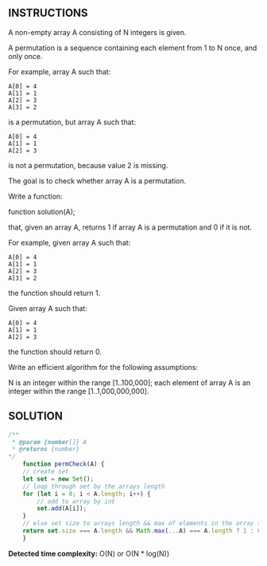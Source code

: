 ## INSTRUCTIONS

A non-empty array A consisting of N integers is given.

A permutation is a sequence containing each element from 1 to N once, and only once.

For example, array A such that:

    A[0] = 4
    A[1] = 1
    A[2] = 3
    A[3] = 2
is a permutation, but array A such that:

    A[0] = 4
    A[1] = 1
    A[2] = 3
is not a permutation, because value 2 is missing.

The goal is to check whether array A is a permutation.

Write a function:

function solution(A);

that, given an array A, returns 1 if array A is a permutation and 0 if it is not.

For example, given array A such that:

    A[0] = 4
    A[1] = 1
    A[2] = 3
    A[3] = 2
the function should return 1.

Given array A such that:

    A[0] = 4
    A[1] = 1
    A[2] = 3
the function should return 0.

Write an efficient algorithm for the following assumptions:

N is an integer within the range [1..100,000];
each element of array A is an integer within the range [1..1,000,000,000].

## SOLUTION

``` javascript
/**
 * @param {number[]} A
 * @returns {number}
*/
    function permCheck(A) {
    // create set
    let set = new Set();
    // loop through set by the arrays length
    for (let i = 0; i < A.length; i++) {
        // add to array by int
        set.add(A[i]);
    }
    // else set size to arrays length && max of elements in the array to equal the array's length ? 1 or zero
    return set.size === A.length && Math.max(...A) === A.length ? 1 : 0;
    }
```

**Detected time complexity:**
O(N) or O(N * log(N))
